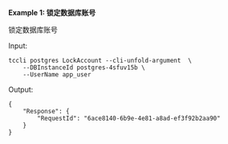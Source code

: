 **Example 1: 锁定数据库账号**

锁定数据库账号

Input: 

```
tccli postgres LockAccount --cli-unfold-argument  \
    --DBInstanceId postgres-4sfuv15b \
    --UserName app_user
```

Output: 
```
{
    "Response": {
        "RequestId": "6ace8140-6b9e-4e81-a8ad-ef3f92b2aa90"
    }
}
```

